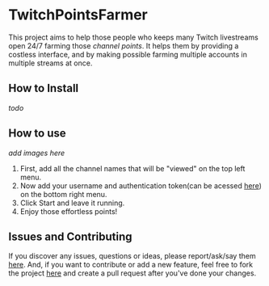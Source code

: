 # TwitchPointsFarmer

This project aims to help those people who keeps many Twitch livestreams open 24/7 farming those *channel points*. 
It helps them by providing a costless interface, and by making possible farming multiple accounts in multiple streams at once.

## How to Install

*todo*

## How to use

*add images here*
1. First, add all the channel names that will be "viewed" on the top left menu.
2. Now add your username and authentication token(can be acessed [here](https://twitchapps.com/tmi/)) on the bottom right menu.
3. Click Start and leave it running.
4. Enjoy those effortless points!

## Issues and Contributing

If you discover any issues, questions or ideas, please report/ask/say them [here](https://github.com/vin350/TwitchPointsFarmer/issues). And, if you want to contribute or add a new feature, feel free to fork the project [here](https://github.com/vin350/TwitchPointsFarmer/fork) and create a pull request after you've done your changes. 
